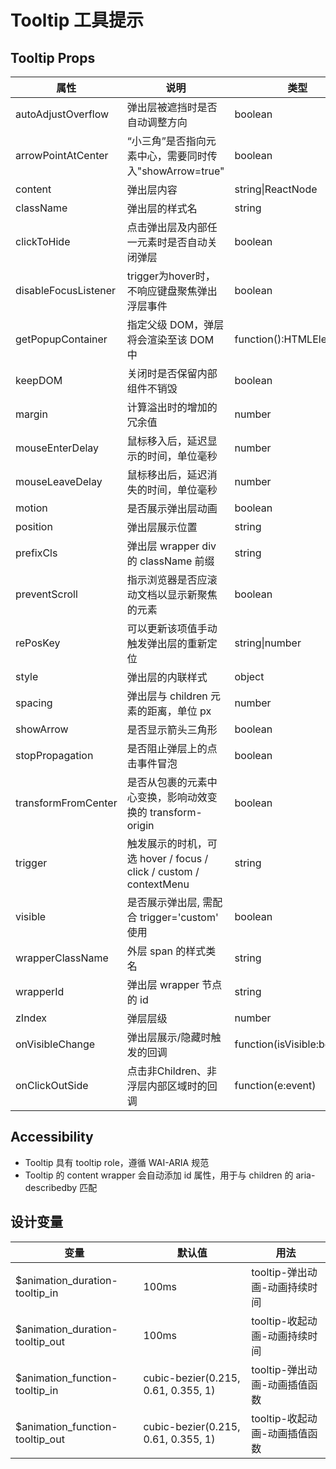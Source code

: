 # Tooltip 工具提示

## Tooltip Props

| 属性                | 说明                                                         | 类型                       | 默认值      | 版本      |
| ------------------- | ------------------------------------------------------------ | -------------------------- | ----------- | --------- |
| autoAdjustOverflow  | 弹出层被遮挡时是否自动调整方向                               | boolean                    | true        | -         |
| arrowPointAtCenter  | “小三角”是否指向元素中心，需要同时传入"showArrow=true"       | boolean                    | true        | -         |
| content             | 弹出层内容                                                   | string\|ReactNode          | -           | -         |
| className           | 弹出层的样式名                                               | string                     | -           | -         |
| clickToHide         | 点击弹出层及内部任一元素时是否自动关闭弹层                   | boolean                    | false       | -         |
| disableFocusListener| trigger为hover时，不响应键盘聚焦弹出浮层事件                 | boolean                    | false       | 2.17.0    |
| getPopupContainer   | 指定父级 DOM，弹层将会渲染至该 DOM 中                        | function():HTMLElement     | () => document.body | -   |
| keepDOM             | 关闭时是否保留内部组件不销毁                                 | boolean                    | false       | 2.31.0    |
| margin              | 计算溢出时的增加的冗余值                                     | number                     | 0           | 2.23.0    |
| mouseEnterDelay     | 鼠标移入后，延迟显示的时间，单位毫秒                         | number                     | 50          | -         |
| mouseLeaveDelay     | 鼠标移出后，延迟消失的时间，单位毫秒                         | number                     | 50          | -         |
| motion              | 是否展示弹出层动画                                           | boolean                    | true        | -         |
| position            | 弹出层展示位置                                               | string                     | 'top'       | -         |
| prefixCls           | 弹出层 wrapper div 的 className 前缀                        | string                     | 'semi-tooltip' | -     |
| preventScroll       | 指示浏览器是否应滚动文档以显示新聚焦的元素                   | boolean                    | -           | -         |
| rePosKey            | 可以更新该项值手动触发弹出层的重新定位                       | string\|number             | -           | -         |
| style               | 弹出层的内联样式                                             | object                     | -           | -         |
| spacing             | 弹出层与 children 元素的距离，单位 px                        | number                     | 8           | -         |
| showArrow           | 是否显示箭头三角形                                           | boolean                    | true        | -         |
| stopPropagation     | 是否阻止弹层上的点击事件冒泡                                 | boolean                    | false       | -         |
| transformFromCenter | 是否从包裹的元素中心变换，影响动效变换的 transform-origin     | boolean                    | true        | -         |
| trigger             | 触发展示的时机，可选 hover / focus / click / custom / contextMenu | string              | 'hover'     | -         |
| visible             | 是否展示弹出层, 需配合 trigger='custom' 使用                 | boolean                    | -           | -         |
| wrapperClassName    | 外层 span 的样式类名                                         | string                     | -           | -         |
| wrapperId           | 弹出层 wrapper 节点的 id                                     | string                     | -           | 2.11.0    |
| zIndex              | 弹层层级                                                     | number                     | 1060        | -         |
| onVisibleChange     | 弹出层展示/隐藏时触发的回调                                  | function(isVisible:boolean)| -           | -         |
| onClickOutSide      | 点击非Children、非浮层内部区域时的回调                       | function(e:event)          | -           | 2.1.0     |

## Accessibility

- Tooltip 具有 tooltip role，遵循 WAI-ARIA 规范
- Tooltip 的 content wrapper 会自动添加 id 属性，用于与 children 的 aria-describedby 匹配

## 设计变量

| 变量                                   | 默认值                           | 用法                       |
| -------------------------------------- | -------------------------------- | -------------------------- |
| $animation_duration-tooltip_in         | 100ms                            | tooltip-弹出动画-动画持续时间 |
| $animation_duration-tooltip_out        | 100ms                            | tooltip-收起动画-动画持续时间 |
| $animation_function-tooltip_in         | cubic-bezier(0.215, 0.61, 0.355, 1) | tooltip-弹出动画-动画插值函数 |
| $animation_function-tooltip_out        | cubic-bezier(0.215, 0.61, 0.355, 1) | tooltip-收起动画-动画插值函数 |
